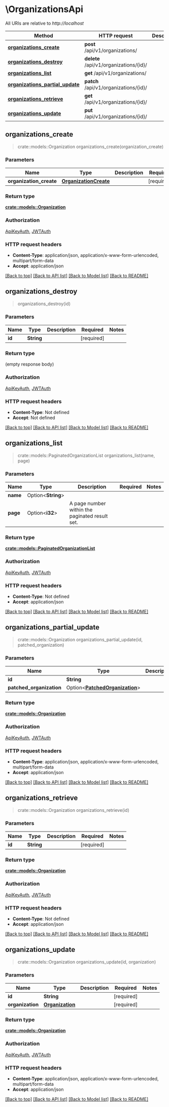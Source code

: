 # \OrganizationsApi

All URIs are relative to *http://localhost*

Method | HTTP request | Description
------------- | ------------- | -------------
[**organizations_create**](OrganizationsApi.md#organizations_create) | **post** /api/v1/organizations/ | 
[**organizations_destroy**](OrganizationsApi.md#organizations_destroy) | **delete** /api/v1/organizations/{id}/ | 
[**organizations_list**](OrganizationsApi.md#organizations_list) | **get** /api/v1/organizations/ | 
[**organizations_partial_update**](OrganizationsApi.md#organizations_partial_update) | **patch** /api/v1/organizations/{id}/ | 
[**organizations_retrieve**](OrganizationsApi.md#organizations_retrieve) | **get** /api/v1/organizations/{id}/ | 
[**organizations_update**](OrganizationsApi.md#organizations_update) | **put** /api/v1/organizations/{id}/ | 



## organizations_create

> crate::models::Organization organizations_create(organization_create)


### Parameters


Name | Type | Description  | Required | Notes
------------- | ------------- | ------------- | ------------- | -------------
**organization_create** | [**OrganizationCreate**](OrganizationCreate.md) |  | [required] |

### Return type

[**crate::models::Organization**](Organization.md)

### Authorization

[ApiKeyAuth](../README.md#ApiKeyAuth), [JWTAuth](../README.md#JWTAuth)

### HTTP request headers

- **Content-Type**: application/json, application/x-www-form-urlencoded, multipart/form-data
- **Accept**: application/json

[[Back to top]](#) [[Back to API list]](../README.md#documentation-for-api-endpoints) [[Back to Model list]](../README.md#documentation-for-models) [[Back to README]](../README.md)


## organizations_destroy

> organizations_destroy(id)


### Parameters


Name | Type | Description  | Required | Notes
------------- | ------------- | ------------- | ------------- | -------------
**id** | **String** |  | [required] |

### Return type

 (empty response body)

### Authorization

[ApiKeyAuth](../README.md#ApiKeyAuth), [JWTAuth](../README.md#JWTAuth)

### HTTP request headers

- **Content-Type**: Not defined
- **Accept**: Not defined

[[Back to top]](#) [[Back to API list]](../README.md#documentation-for-api-endpoints) [[Back to Model list]](../README.md#documentation-for-models) [[Back to README]](../README.md)


## organizations_list

> crate::models::PaginatedOrganizationList organizations_list(name, page)


### Parameters


Name | Type | Description  | Required | Notes
------------- | ------------- | ------------- | ------------- | -------------
**name** | Option<**String**> |  |  |
**page** | Option<**i32**> | A page number within the paginated result set. |  |

### Return type

[**crate::models::PaginatedOrganizationList**](PaginatedOrganizationList.md)

### Authorization

[ApiKeyAuth](../README.md#ApiKeyAuth), [JWTAuth](../README.md#JWTAuth)

### HTTP request headers

- **Content-Type**: Not defined
- **Accept**: application/json

[[Back to top]](#) [[Back to API list]](../README.md#documentation-for-api-endpoints) [[Back to Model list]](../README.md#documentation-for-models) [[Back to README]](../README.md)


## organizations_partial_update

> crate::models::Organization organizations_partial_update(id, patched_organization)


### Parameters


Name | Type | Description  | Required | Notes
------------- | ------------- | ------------- | ------------- | -------------
**id** | **String** |  | [required] |
**patched_organization** | Option<[**PatchedOrganization**](PatchedOrganization.md)> |  |  |

### Return type

[**crate::models::Organization**](Organization.md)

### Authorization

[ApiKeyAuth](../README.md#ApiKeyAuth), [JWTAuth](../README.md#JWTAuth)

### HTTP request headers

- **Content-Type**: application/json, application/x-www-form-urlencoded, multipart/form-data
- **Accept**: application/json

[[Back to top]](#) [[Back to API list]](../README.md#documentation-for-api-endpoints) [[Back to Model list]](../README.md#documentation-for-models) [[Back to README]](../README.md)


## organizations_retrieve

> crate::models::Organization organizations_retrieve(id)


### Parameters


Name | Type | Description  | Required | Notes
------------- | ------------- | ------------- | ------------- | -------------
**id** | **String** |  | [required] |

### Return type

[**crate::models::Organization**](Organization.md)

### Authorization

[ApiKeyAuth](../README.md#ApiKeyAuth), [JWTAuth](../README.md#JWTAuth)

### HTTP request headers

- **Content-Type**: Not defined
- **Accept**: application/json

[[Back to top]](#) [[Back to API list]](../README.md#documentation-for-api-endpoints) [[Back to Model list]](../README.md#documentation-for-models) [[Back to README]](../README.md)


## organizations_update

> crate::models::Organization organizations_update(id, organization)


### Parameters


Name | Type | Description  | Required | Notes
------------- | ------------- | ------------- | ------------- | -------------
**id** | **String** |  | [required] |
**organization** | [**Organization**](Organization.md) |  | [required] |

### Return type

[**crate::models::Organization**](Organization.md)

### Authorization

[ApiKeyAuth](../README.md#ApiKeyAuth), [JWTAuth](../README.md#JWTAuth)

### HTTP request headers

- **Content-Type**: application/json, application/x-www-form-urlencoded, multipart/form-data
- **Accept**: application/json

[[Back to top]](#) [[Back to API list]](../README.md#documentation-for-api-endpoints) [[Back to Model list]](../README.md#documentation-for-models) [[Back to README]](../README.md)

